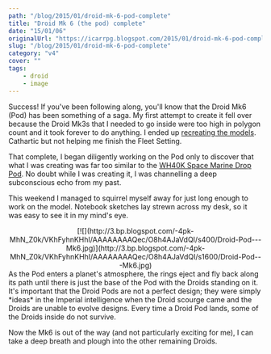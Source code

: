 ```yaml
---
path: "/blog/2015/01/droid-mk-6-pod-complete"
title: "Droid Mk 6 (the pod) complete"
date: "15/01/06"
originalUrl: "https://icarrpg.blogspot.com/2015/01/droid-mk-6-pod-complete.html"
slug: "/blog/2015/01/droid-mk-6-pod-complete"
category: "v4"
cover: ""
tags:
    - droid
    - image
---
```

Success! If you've been following along, you'll know that the Droid Mk6 (Pod) has been something of a saga. My first attempt to create it fell over because the Droid Mk3s that I needed to go inside were too high in polygon count and it took forever to do anything. I ended up [recreating the models](http://icarrpg.blogspot.co.uk/2014/12/never-leave-well-enough-alone.html). Cathartic but not helping me finish the Fleet Setting.  

That complete, I began diligently working on the Pod only to discover that what I was creating was far too similar to the [WH40K Space Marine Drop Pod](http://icarrpg.blogspot.co.uk/2014/12/an-example-of-graphics-going-not-so-well.html). No doubt while I was creating it, I was channelling a deep subconscious echo from my past.  

This weekend I managed to squirrel myself away for just long enough to work on the model. Notebook sketches lay strewn across my desk, so it was easy to see it in my mind's eye.  

<div class="separator" style="clear: both; text-align: center;">[![](http://3.bp.blogspot.com/-4pk-MhN_Z0k/VKhFyhnKHhI/AAAAAAAAQec/O8h4AJaVdQI/s400/Droid-Pod---Mk6.jpg)](http://3.bp.blogspot.com/-4pk-MhN_Z0k/VKhFyhnKHhI/AAAAAAAAQec/O8h4AJaVdQI/s1600/Droid-Pod---Mk6.jpg)</div>  
As the Pod enters a planet's atmosphere, the rings eject and fly back along its path until there is just the base of the Pod with the Droids standing on it. It's important that the Droid Pods are not a perfect design; they were simply *ideas* in the Imperial intelligence when the Droid scourge came and the Droids are unable to evolve designs. Every time a Droid Pod lands, some of the Droids inside do not survive.  

Now the Mk6 is out of the way (and not particularly exciting for me), I can take a deep breath and plough into the other remaining Droids.